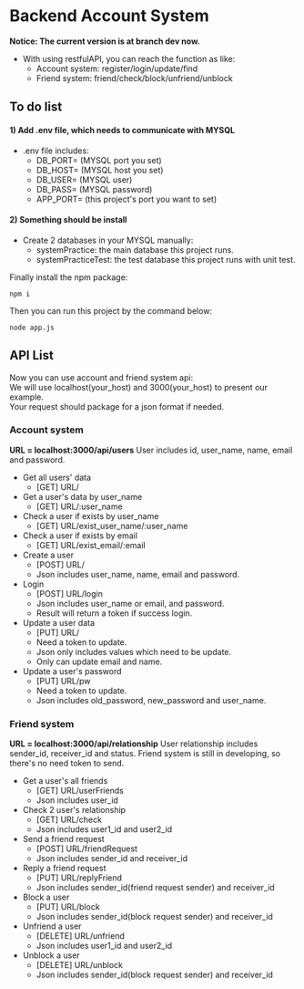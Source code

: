# Backend Account System

**Notice: The current version is at branch dev now.**

* With using restfulAPI, you can reach the function as like:
    * Account system: register/login/update/find
    * Friend system: friend/check/block/unfriend/unblock
  
## To do list

#### 1) Add .env file, which needs to communicate with MYSQL

* .env file includes:
    * DB_PORT= (MYSQL port you set)
    * DB_HOST= (MYSQL host you set)
    * DB_USER= (MYSQL user)
    * DB_PASS= (MYSQL password)
    * APP_PORT= (this project's port you want to set)


#### 2) Something should be install

* Create 2 databases in your MYSQL manually:
    * systemPractice: the main database this project runs.
    * systemPracticeTest: the test database this project runs with unit test.
  
Finally install the npm package:
```
npm i
```
  
Then you can run this project by the command below:
```
node app.js
```
  
## API List

Now you can use account and friend system api:  
We will use localhost(your_host) and 3000(your_host) to present our example.  
Your request should package for a json format if needed.  

### Account system

**URL = localhost:3000/api/users**
User includes id, user_name, name, email and password.  
* Get all users' data
    * [GET] URL/
* Get a user's data by user_name
    * [GET] URL/:user_name
* Check a user if exists by user_name
    * [GET] URL/exist_user_name/:user_name
* Check a user if exists by email
    * [GET] URL/exist_email/:email
* Create a user
    * [POST] URL/
    * Json includes user_name, name, email and password.
* Login
    * [POST] URL/login
    * Json includes user_name or email, and password.
    * Result will return a token if success login.
* Update a user data
    * [PUT] URL/
    * Need a token to update.
    * Json only includes values which need to be update.
    * Only can update email and name.
* Update a user's password
    * [PUT] URL/pw
    * Need a token to update.
    * Json includes old_password, new_password and user_name.

### Friend system

**URL = localhost:3000/api/relationship**
User relationship includes sender_id, receiver_id and status.
Friend system is still in developing, so there's no need token to send.
* Get a user's all friends
    * [GET] URL/userFriends
    * Json includes user_id
* Check 2 user's relationship
    * [GET] URL/check
    * Json includes user1_id and user2_id
* Send a friend request
    * [POST] URL/friendRequest
    * Json includes sender_id and receiver_id
* Reply a friend request
    * [PUT] URL/replyFriend
    * Json includes sender_id(friend request sender) and receiver_id
* Block a user
    * [PUT] URL/block
    * Json includes sender_id(block request sender) and receiver_id
* Unfriend a user
    * [DELETE] URL/unfriend
    * Json includes user1_id and user2_id
* Unblock a user
    * [DELETE] URL/unblock
    * Json includes sender_id(block request sender) and receiver_id
